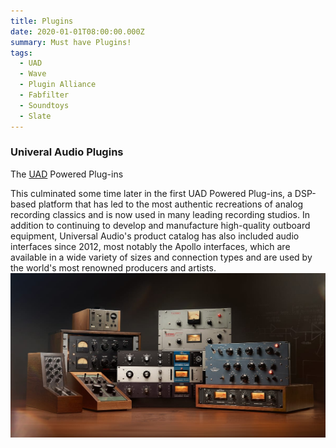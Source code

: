 ```yaml
---
title: Plugins
date: 2020-01-01T08:00:00.000Z
summary: Must have Plugins!
tags:
  - UAD
  - Wave
  - Plugin Alliance
  - Fabfilter
  - Soundtoys
  - Slate
---
```


### Univeral Audio Plugins

The [UAD](https://www.uaudio.de/uad-plugins.html) Powered Plug-ins

This culminated some time later in the first UAD Powered Plug-ins, a DSP-based platform that has led to the most authentic recreations of analog recording classics and is now used in many leading recording studios. In addition to continuing to develop and manufacture high-quality outboard equipment, Universal Audio's product catalog has also included audio interfaces since 2012, most notably the Apollo interfaces, which are available in a wide variety of sizes and connection types and are used by the world's most renowned producers and artists.
![uad](src/assets/img/uad.jpg)
